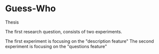 # Guess-Who
Thesis 

The first research question, consists of two experiments.

The first experiment is focusing on the "description feature"
The second experiment is focusing on the "questions feature"
